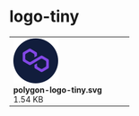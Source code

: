 # logo-tiny

|   |   |   |   |
| --- | --- | --- | --- |
| [<img src="https://raw.githubusercontent.com/RockX-SG/rockx-static/main/logo-tiny/polygon-logo-tiny.svg" alt="polygon-logo-tiny.svg" style="max-width: 180; max-height: 180;">](https://raw.githubusercontent.com/RockX-SG/rockx-static/main/logo-tiny/polygon-logo-tiny.svg)<br>**polygon-logo-tiny.svg**<br>1.54 KB |   |   |   |

